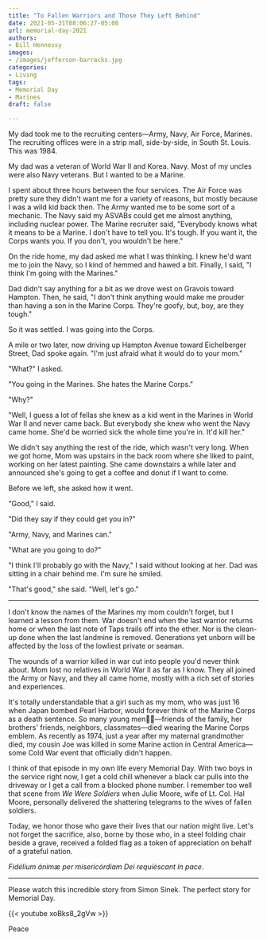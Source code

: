 ```yaml
---
title: "To Fallen Warriors and Those They Left Behind"
date: 2021-05-31T08:06:27-05:00
url: memorial-day-2021
authors: 
- Bill Hennessy
images: 
- /images/jefferson-barracks.jpg
categories: 
- Living
tags: 
- Memorial Day
- Marines
draft: false

---
```


My dad took me to the recruiting centers—Army, Navy, Air Force, Marines. The recruiting offices were in a strip mall, side-by-side, in South St. Louis. This was 1984. 

My dad was a veteran of World War II and Korea. Navy. Most of my uncles were also Navy veterans. But I wanted to be a Marine. 

I spent about three hours between the four services. The Air Force was pretty sure they didn't want me for a variety of reasons, but mostly because I was a wild kid back then. The Army wanted me to be some sort of a mechanic. The Navy said my ASVABs could get me almost anything, including nuclear power. The Marine recruiter said, "Everybody knows what it means to be a Marine. I don't have to tell you. It's tough. If you want it, the Corps wants you. If you don't, you wouldn't be here."

On the ride home, my dad asked me what I was thinking. I knew he'd want me to join the Navy, so I kind of hemmed and hawed a bit. Finally, I said, "I think I'm going with the Marines." 

Dad didn't say anything for a bit as we drove west on Gravois toward Hampton. Then, he said, "I don't think anything would make me prouder than having a son in the Marine Corps. They're goofy, but, boy, are they tough." 

So it was settled. I was going into the Corps. 

A mile or two later, now driving up Hampton Avenue toward Eichelberger Street, Dad spoke again. "I'm just afraid what it would do to your mom."

"What?" I asked.

"You going in the Marines. She hates the Marine Corps."

"Why?"

"Well, I guess a lot of fellas she knew as a kid went in the Marines in World War II and never came back. But everybody she knew who went the Navy came home. She'd be worried sick the whole time you're in. It'd kill her."

We didn't say anything the rest of the ride, which wasn't very long. When we got home, Mom was upstairs in the back room where she liked to paint, working on her latest painting. She came downstairs a while later and announced she's going to get a coffee and donut if I want to come. 

Before we left, she asked how it went. 

"Good," I said. 

"Did they say if they could get you in?"

"Army, Navy, and Marines can."

"What are you going to do?"

"I think I'll probably go with the Navy," I said without looking at her. Dad was sitting in a chair behind me. I'm sure he smiled.

"That's good," she said. "Well, let's go." 

---

I don't know the names of the Marines my mom couldn't forget, but I learned a lesson from them. War doesn't end when the last warrior returns home or when the last note of Taps trails off into the ether. Nor is the clean-up done when the last landmine is removed. Generations yet unborn will be affected by the loss of the lowliest private or seaman. 

The wounds of a warrior killed in war cut into people you'd never think about. Mom lost no relatives in World War II as far as I know. They all joined the Army or Navy, and they all came home, mostly with a rich set of stories and experiences. 

It's totally understandable that a girl such as my mom, who was just 16 when Japan bombed Pearl Harbor, would forever think of the Marine Corps as a death sentence. So many young men—friends of the family, her brothers' friends, neighbors, classmates—died wearing the Marine Corps emblem. As recently as 1974, just a year after my maternal grandmother died, my cousin Joe was killed in some Marine action in Central America—some Cold War event that officially didn't happen.

I think of that episode in my own life every Memorial Day. With two boys in the service right now, I get a cold chill whenever a black car pulls into the driveway or I get a call from a blocked phone number. I remember too well that scene from *We Were Soldiers* when Julie Moore, wife of Lt. Col. Hal Moore, personally delivered the shattering telegrams to the wives of fallen soldiers. 

Today, we honor those who gave their lives that our nation might live. Let's not forget the sacrifice, also, borne by those who, in a steel folding chair beside a grave, received a folded flag as a token of appreciation on behalf of a grateful nation. 

*Fidélium ánimæ per misericórdiam Dei requiéscant in pace*.

---

Please watch this incredible story from Simon Sinek. The perfect story for Memorial Day.

{{< youtube xoBks8_2gVw >}}

Peace
